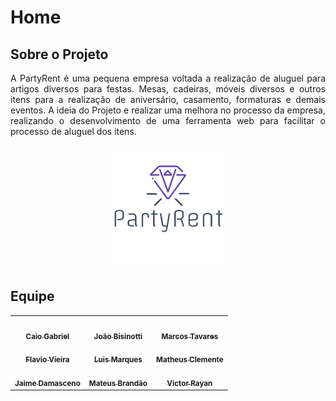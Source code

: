 # Home

## Sobre o Projeto

<p align="justify">A PartyRent é uma pequena empresa voltada a realização de aluguel para artigos diversos para festas. Mesas, cadeiras, móveis diversos e outros itens para a realização de aniversário, casamento, formaturas e demais eventos. A ideia do Projeto e realizar uma melhora no processo da empresa, realizando o desenvolvimento de uma ferramenta web para facilitar o processo de aluguel dos itens.
</p>

<center>
<img src="./assets/logo.png" alt="logo" align="middle">
</center>

## Equipe

<table>
        <td align="center"><a href="https://github.com/CaioGabrielAraujo"target="_blank" ><img style="border-radius: 50%;" src="https://avatars.githubusercontent.com/u/20951137?v=4" width="100px;" alt=""/><br /><sub><b>Caio Gabriel</b></sub></a><br /><a href="https://github.com/brunocmo"target="_blank"></a>
        <a href="https://github.com/flaviovl"target="_blank"><img style="border-radius: 50%;" src="https://avatars.githubusercontent.com/u/31935777?v=4" width="100px;" alt=""/><br /><sub><b>Flavio Vieira</b></sub></a><br /><a href="https://github.com/flaviovl"target="_blank"></a>
        <a href="https://github.com/JaimeJuan11"target="_blank"><img style="border-radius: 50%;" src="https://avatars.githubusercontent.com/u/49578168?v=4" width="100px;" alt=""/><br /><sub><b>Jaime Damasceno</b></sub></a><br /><a href="https://github.com/JaimeJuan11"target="_blank"></td>
        <td align="center"></a>
       <a href="https://github.com/jbisinotti"target="_blank"><img style="border-radius: 50%;" src="https://avatars.githubusercontent.com/u/48724723?v=4" width="100px;" alt=""/><br /><sub><b>João Bisinotti</b></sub></a><br /><a href="https://github.com/jbisinotti"target="_blank"></a>
        <a href="https://github.com/luisgfmarques"target="_blank"><img style="border-radius: 50%;" src="https://avatars.githubusercontent.com/u/49294754?v=4" width="100px;" alt=""/><br /><sub><b>Luis Marques</b></sub></a><br /><a href="https://github.com/luisgfmarques"target="_blank"></a>
        <a href="https://github.com/mateusbrandaot"target="_blank"><img style="border-radius: 50%;" src="https://avatars.githubusercontent.com/u/75442224?v=4" width="100px;" alt=""/><br /><sub><b>Mateus Brandão</b></sub></a><br /><a href="https://github.com/mateusbrandaot"target="_blank"></a></td>
        <td align="center"><a href="https://github.com/marcosgtavares"target="_blank"><img style="border-radius: 50%;" src="https://avatars.githubusercontent.com/u/42779015?v=4" width="100px;" alt=""/><br /><sub><b>Marcos Tavares</b></sub></a><br /><a href="https://github.com/marcosgtavares"target="_blank"></a>
        <a href="https://github.com/matheusclemente"target="_blank"><img style="border-radius: 50%;" src="https://avatars.githubusercontent.com/u/15328891?v=4" width="100px;" alt=""/><br /><sub><b>Matheus Clemente</b></sub></a><br /><a href="https://github.com/matheusclemente"target="_blank"></a>
        <a href="https://github.com/victor-rayan"target="_blank"><img style="border-radius: 50%;" src="https://avatars.githubusercontent.com/u/77134807?v=4" width="100px;" alt=""/><br /><sub><b>Victor Rayan</b></sub></a><br /><a href="https://github.com/victor-rayan"target="_blank"></a></td>
</table>
